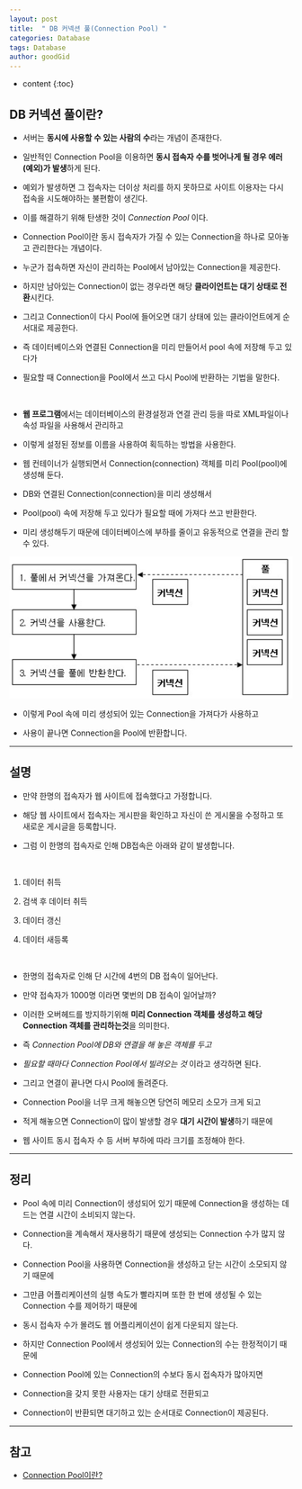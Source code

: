 ```yaml
---
layout: post
title:  " DB 커넥션 풀(Connection Pool) "
categories: Database
tags: Database
author: goodGid
---
```

* content
{:toc}

## DB 커넥션 풀이란?

* 서버는 **동시에 사용할 수 있는 사람의 수**라는 개념이 존재한다. 

* 일반적인 Connection Pool을 이용하면 **동시 접속자 수를 벗어나게 될 경우 에러(예외)가 발생**하게 된다. 

* 예외가 발생하면 그 접속자는 더이상 처리를 하지 못하므로 사이트 이용자는 다시 접속을 시도해야하는 불편함이 생긴다. 

* 이를 해결하기 위해 탄생한 것이 *Connection Pool* 이다. 

* Connection Pool이란 동시 접속자가 가질 수 있는 Connection을 하나로 모아놓고 관리한다는 개념이다. 

* 누군가 접속하면 자신이 관리하는 Pool에서 남아있는 Connection을 제공한다. 

* 하지만 남아있는 Connection이 없는 경우라면 해당 **클라이언트는 대기 상태로 전환**시킨다.

* 그리고 Connection이 다시 Pool에 들어오면 대기 상태에 있는 클라이언트에게 순서대로 제공한다. 

* 즉 데이터베이스와 연결된 Connection을 미리 만들어서 pool 속에 저장해 두고 있다가 

* 필요할 때 Connection을 Pool에서 쓰고 다시 Pool에 반환하는 기법을 말한다. 

<br>

* **웹 프로그램**에서는 데이터베이스의 환경설정과 연결 관리 등을 따로 XML파일이나 속성 파일을 사용해서 관리하고

* 이렇게 설정된 정보를 이름을 사용하여 획득하는 방법을 사용한다. 

* 웹 컨테이너가 실행되면서 Connection(connection) 객체를 미리 Pool(pool)에 생성해 둔다. 

* DB와 연결된 Connection(connection)을 미리 생성해서 

* Pool(pool) 속에 저장해 두고 있다가 필요할 때에 가져다 쓰고 반환한다. 

* 미리 생성해두기 때문에 데이터베이스에 부하를 줄이고 유동적으로 연결을 관리 할 수 있다.

![](/assets/img/database/db_connection_pool_1.png)


* 이렇게 Pool 속에 미리 생성되어 있는 Connection을 가져다가 사용하고

* 사용이 끝나면 Connection을 Pool에 반환합니다.


---

## 설명

* 만약 한명의 접속자가 웹 사이트에 접속했다고 가정합니다. 

* 해당 웹 사이트에서 접속자는 게시판을 확인하고 자신이 쓴 게시물을 수정하고 또 새로운 게시글을 등록합니다. 

* 그럼 이 한명의 접속자로 인해 DB접속은 아래와 같이 발생합니다.

<br>

1. 데이터 취득

2. 검색 후 데이터 취득

3. 데이터 갱신

4. 데이터 새등록

<br>

* 한명의 접속자로 인해 단 시간에 4번의 DB 접속이 일어난다. 

* 만약 접속자가 1000명 이라면 몇번의 DB 접속이 일어날까? 

* 이러한 오버헤드를 방지하기위해 **미리 Connection 객체를 생성하고 해당 Connection 객체를 관리하는것**을 의미한다. 

* 즉 *Connection Pool에 DB와 연결을 해 놓은 객체를 두고* 

* *필요할 때마다 Connection Pool에서 빌려오는 것* 이라고 생각하면 된다. 

* 그리고 연결이 끝나면 다시 Pool에 돌려준다. 

* Connection Pool을 너무 크게 해놓으면 당연히 메모리 소모가 크게 되고

* 적게 해놓으면 Connection이 많이 발생할 경우 **대기 시간이 발생**하기 때문에 

* 웹 사이트 동시 접속자 수 등 서버 부하에 따라 크기를 조정해야 한다.





---

## 정리

* Pool 속에 미리 Connection이 생성되어 있기 때문에 Connection을 생성하는 데 드는 연결 시간이 소비되지 않는다. 

* Connection을 계속해서 재사용하기 때문에 생성되는 Connection 수가 많지 않다. 

* Connection Pool을 사용하면 Connection을 생성하고 닫는 시간이 소모되지 않기 때문에 

* 그만큼 어플리케이션의 실행 속도가 빨라지며 또한 한 번에 생성될 수 있는 Connection 수를 제어하기 때문에 

* 동시 접속자 수가 몰려도 웹 어플리케이션이 쉽게 다운되지 않는다.

* 하지만 Connection Pool에서 생성되어 있는 Connection의 수는 한정적이기 때문에 

* Connection Pool에 있는 Connection의 수보다 동시 접속자가 많아지면

* Connection을 갖지 못한 사용자는 대기 상태로 전환되고

* Connection이 반환되면 대기하고 있는 순서대로 Connection이 제공된다.



---

## 참고

* [Connection Pool이란?](http://brownbears.tistory.com/289)